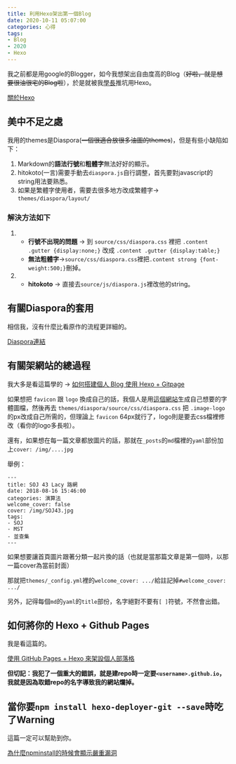 ```yaml
---
title: 利用Hexo架出第一個Blog
date: 2020-10-11 05:07:00
categories: 心得
tags: 
- Blog
- 2020
- Hexo
---
```



我之前都是用google的Blogger，如今我想架出自由度高的Blog<!--more-->（~~好啦，就是想要很油很宅的Blog啦~~），於是就被我[學長](https://theriseofdavid.github.io/)推坑用Hexo。

[關於Hexo](https://hexo.io/zh-tw/)

## 美中不足之處

我用的themes是Diaspora(~~一個很適合放很多油圖的themes~~)，但是有些小缺陷如下：

1. Markdown的**語法行號**和**粗體字**無法好好的顯示。
2. hitokoto(一言)需要手動去```diaspora.js```自行調整，首先要對javascript的string用法要熟悉。
3. 如果是繁體字使用者，需要去很多地方改成繁體字-> ```themes/diaspora/layout/```

### 解決方法如下

1. * **行號不出現的問題** -> 到 ```source/css/diaspora.css``` 裡把 ```.content .gutter {display:none;}``` 改成 ```.content .gutter {display:table;}```
   * **無法粗體字**->```source/css/diaspora.css```裡把```.content strong {font-weight:500;}```刪掉。
2. * **hitokoto** -> 直接去```source/js/diaspora.js```裡改他的string。


## 有關Diaspora的套用

相信我，沒有什麼比看原作的流程更詳細的。

[Diaspora連結](https://github.com/Fechin/hexo-theme-diaspora)


## 有關架網站的總過程

我大多是看這篇學的 -> [如何搭建個人 Blog 使用 Hexo + Gitpage](https://medium.com/@bebebobohaha/%E4%BD%BF%E7%94%A8-hexo-gitpage-%E6%90%AD%E5%BB%BA%E5%80%8B%E4%BA%BA-blog-5c6ed52f23db)

如果想把 ```favicon``` 跟 ```logo``` 換成自己的話，我個人是用[這個網站](http://www.akuziti.com/)生成自己想要的字體圖檔，然後再去 ```themes/diaspora/source/css/diaspora.css``` 把 ```.image-logo``` 的px改成自己所需的，但理論上 ```favicon``` 64px就行了，logo則是要去css檔裡修改（看你的logo多長啦）。

還有，如果想在每一篇文章都放圖片的話，那就在```_posts```的```md```檔裡的```yaml```部份加上```cover: /img/....jpg```

舉例：
```yml=
---
title: SOJ 43 Lacy 路網
date: 2018-08-16 15:46:00
categories: 演算法
welcome_cover: false
cover: /img/SOJ43.jpg
tags: 
- SOJ
- MST
- 並查集
---
```

如果想要讓首頁圖片跟著分類一起片換的話（也就是當那篇文章是第一個時，以那一篇cover為當前封面）

那就把```themes/_config.yml```裡的```welcome_cover: .../```給註記掉```#welcome_cover: .../```

另外，記得每個```md```的```yaml```的```title```部份，名字絕對不要有```[ ]```符號，不然會出錯。
## 如何將你的 Hexo + Github Pages

我是看這篇的。

[使用 GitHub Pages + Hexo 來架設個人部落格](https://ed521.github.io/2019/07/hexo-install/)

**但切記：我犯了一個重大的錯誤，就是建repo時一定要```<username>.github.io```，我就是因為取錯repo的名字導致我的網站爛掉。**

## 當你要```npm install hexo-deployer-git --save```時吃了Warning

這篇一定可以幫助到你。

[為什麼npminstall的時候會顯示嚴重漏洞](https://codertw.com/%E7%A8%8B%E5%BC%8F%E8%AA%9E%E8%A8%80/682735/)